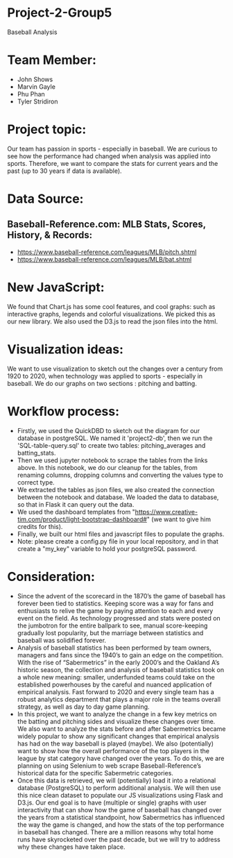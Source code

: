 

# Project-2-Group5
Baseball Analysis
# Team Member:
* John Shows
* Marvin Gayle
* Phu Phan
* Tyler Stridiron
# Project topic:
Our team has passion in sports - especially in baseball. We are curious to see how the performance had changed when analysis was applied into sports. Therefore, we want to compare the stats for current years and the past (up to 30 years if data is available).
# Data Source:
## Baseball-Reference.com: MLB Stats, Scores, History, & Records:
* https://www.baseball-reference.com/leagues/MLB/pitch.shtml
* https://www.baseball-reference.com/leagues/MLB/bat.shtml
# New JavaScript:
We found that Chart.js has some cool features, and cool graphs: such as interactive graphs, legends and colorful visualizations. We picked this as our new library.
We also used the D3.js to read the json files into the html.
# Visualization ideas:
We want to use visualization to sketch out the changes over a century from 1920 to 2020, when technology was applied to sports - especially in baseball. We do our graphs on two sections : pitching and batting. 
# Workflow process:
* Firstly, we used the QuickDBD to sketch out the diagram for our database in postgreSQL. We named it 'project2-db', then we run the 'SQL-table-query.sql' to create two tables: pitching_averages and batting_stats.
* Then we used jupyter notebook to scrape the tables from the links above. In this notebook, we do our cleanup for the tables, from renaming columns, dropping columns and converting the values type to correct type.
* We extracted the tables as json files, we also created the connection between the notebook and database. We loaded the data to database, so that in Flask it can query out the data.
* We used the dashboard templates from "https://www.creative-tim.com/product/light-bootstrap-dashboard#" (we want to give him credits for this).
* Finally, we built our html files and javascript files to populate the graphs.
* Note: please create a config.py file in your local repository, and in that create a "my_key" variable to hold your postgreSQL password.
# Consideration:
* Since the advent of the scorecard in the 1870’s the game of baseball has forever been tied to statistics. Keeping score was a way for fans and enthusiasts to relive the game by paying attention to each and every event on the field. As technology progressed and stats were posted on the jumbotron for the entire ballpark to see, manual score-keeping gradually lost popularity, but the marriage between statistics and baseball was solidified forever. 
* Analysis of baseball statistics has been performed by team owners, managers and fans since the 1940’s to gain an edge on the competition. With the rise of “Sabermetrics” in the early 2000’s and the Oakland A’s historic season, the collection and analysis of baseball statistics took on a whole new meaning: smaller, underfunded teams could take on the established powerhouses by the careful and nuanced application of empirical analysis. Fast forward to 2020 and every single team has a robust analytics department that plays a major role in the teams overall strategy, as well as day to day game planning. 
* In this project, we want to analyze the change in a few key metrics on the batting and pitching sides and visualize these changes over time. We also want to analyze the stats before and after Sabermetrics became widely popular to show any significant changes that empirical analysis has had on the way baseball is played (maybe). We also (potentially) want to show how the overall performance of the top players in the league by stat category have changed over the years. To do this, we are planning on using Selenium to web scrape Baseball-Reference’s historical data for the specific Sabermetric categories. 
* Once this data is retrieved, we will (potentially) load it into a relational database (PostgreSQL) to perform additional analysis. We will then use this nice clean dataset to populate our JS visualizations using Flask and D3.js. Our end goal is to have (multiple or single) graphs with user interactivity that can show how the game of baseball has changed over the years from a statistical standpoint, how Sabermetrics has influenced the way the game is changed, and how the stats of the top performance in baseball has changed. There are a million reasons why total home runs have skyrocketed over the past decade, but we will try to address why these changes have taken place.

